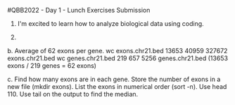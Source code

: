 #QBB2022 - Day 1 - Lunch Exercises  Submission
1. I'm excited to learn how to analyze biological data using coding.

2.
b. Average of 62 exons per gene. 
wc exons.chr21.bed 
   13653   40959  327672 exons.chr21.bed
wc genes.chr21.bed 
     219     657    5256 genes.chr21.bed
(13653 exons / 219 genes = 62 exons)

c. Find how many exons are in each gene. Store the number of exons in a new file (mkdir exons). List the exons in numerical order (sort -n). Use head 110. Use tail on the output to find the median.